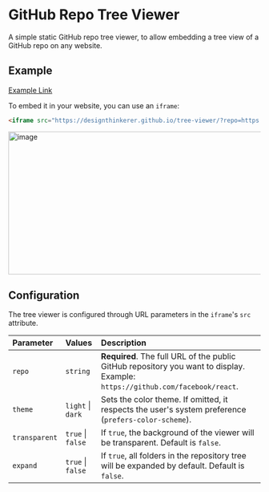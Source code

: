 # GitHub Repo Tree Viewer

A simple static GitHub repo tree viewer, to allow embedding a tree view of a GitHub repo on any website.

## Example

[Example Link](https://designthinkerer.github.io/tree-viewer/?repo=https://github.com/DesignThinkerer/tree-viewer&expand=false&transparent=true&theme=light)

To embed it in your website, you can use an `iframe`:

```html
<iframe src="https://designthinkerer.github.io/tree-viewer/?repo=https://github.com/DesignThinkerer/tree-viewer&expand=false&transparent=true&theme=light" frameborder="0" style="width: 100%; height: 500px;"></iframe>
```

<img width="2007" height="285" alt="image" src="https://github.com/user-attachments/assets/815fea6f-39f4-4856-afa5-4810057c9c88" />

## Configuration

The tree viewer is configured through URL parameters in the `iframe`'s `src` attribute.

| Parameter | Values | Description |
| :--- | :--- | :--- |
| `repo` | `string` | **Required**. The full URL of the public GitHub repository you want to display. Example: `https://github.com/facebook/react`. |
| `theme` | `light` \| `dark` | Sets the color theme. If omitted, it respects the user's system preference (`prefers-color-scheme`). |
| `transparent`| `true` \| `false` | If `true`, the background of the viewer will be transparent. Default is `false`. |
| `expand` | `true` \| `false` | If `true`, all folders in the repository tree will be expanded by default. Default is `false`. |
